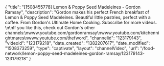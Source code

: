{
    "title": "[1508455778] Lemon & Poppy Seed Madeleines - Gordon Ramsay",
    "description": "Gordon makes his perfect French breakfast of Lemon & Poppy Seed Madeleines. Beautiful little pastries, perfect with a coffee. From Gordon's Ultimate Home Cooking. Subscribe for more videos. \n\nIf you like this, check out Gordon's other channels:\nwww.youtube.com\/gordonramsay\nwww.youtube.com\/kitchennightmares\nwww.youtube.com\/thefword",
    "channelid": "123179143",
    "videoid": "123179218",
    "date_created": "1382207617",
    "date_modified": "1508373259",
    "type": "captivate",
    "layout": "channelVideo",
    "url": "\/food-network\/lemon-poppy-seed-madeleines-gordon-ramsay\/123179143-123179218"
}
